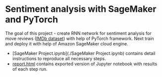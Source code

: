 # Sentiment analysis with SageMaker and PyTorch

The goal of this project - create RNN network for sentiment analysis for move reviews ([IMDb dataset](http://ai.stanford.edu/~amaas/data/sentiment/)) with help of PyTorch framework. Next train and deploy it with help of Amazon SageMaker cloud engine.

* [SageMaker Project.ipynb](./SageMaker Project.ipynb) contains detail instructions to reproduce all necessary steps.
* [report.html](./report.html) contains exported version of Jupyter notebook with results of each step run.
